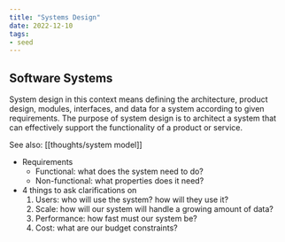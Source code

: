 ```yaml
---
title: "Systems Design"
date: 2022-12-10
tags:
- seed
---
```


## Software Systems
System design in this context means defining the architecture, product design, modules, interfaces, and data for a system according to given requirements. The purpose of system design is to architect a system that can effectively support the functionality of a product or service.

See also: [[thoughts/system model]]

- Requirements
	- Functional: what does the system need to do?
	- Non-functional: what properties does it need?
- 4 things to ask clarifications on
	1. Users: who will use the system? how will they use it?
	2. Scale: how will our system will handle a growing amount of data?
	3. Performance: how fast must our system be?
	4. Cost: what are our budget constraints?
